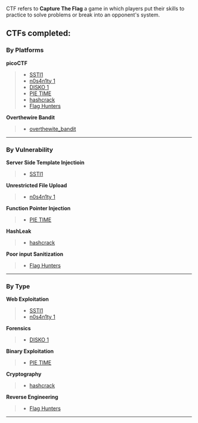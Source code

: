 CTF refers to **Capture The Flag** a game in which players put their skills to practice to solve problems or break into an opponent's system.

## CTFs completed:

### **By Platforms**

**picoCTF**
> - [SSTI1](picoCTF/SSTI1/README.md)
> - [n0s4n1ty 1](picoCTF/n0s4n1ty/README.md)
> - [DISKO 1](picoCTF/DISKO_1/README.md)
> - [PIE TIME](picoCTF/PIE_TIME/README.md)
> - [hashcrack](picoCTF/hashcrack/README.md)
> - [Flag Hunters](picoCTF/Flag_Hunters/README.md)

**Overthewire Bandit**
> - [overthewite_bandit](/overthewite_bandit)
---

### **By Vulnerability**

**Server Side Template Injectioin**
> - [SSTI1](SSTI1/README.md)

**Unrestricted File Upload**
> - [n0s4n1ty 1](picoCTF/n0s4n1ty/README.md)

**Function Pointer Injection**
> - [PIE TIME](picoCTF/PIE_TIME/README.md)

**HashLeak**
> - [hashcrack](picoCTF/hashcrack/README.md)

**Poor input Sanitization**
> - [Flag Hunters](picoCTF/Flag_Hunters/README.md)
---

### **By Type**

**Web Exploitation**
> - [SSTI1](picoCTF/SSTI1/README.md)
> - [n0s4n1ty 1](picoCTF/n0s4n1ty/README.md)

**Forensics**
> - [DISKO 1](picoCTF/DISKO_1/README.md)

**Binary Exploitation**
> - [PIE TIME](picoCTF/PIE_TIME/README.md)

**Cryptography**
> - [hashcrack](picoCTF/hashcrack/README.md)

**Reverse Engineering**
> - [Flag Hunters](picoCTF/Flag_Hunters/README.md)

---
